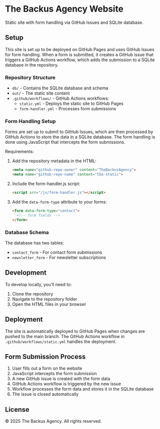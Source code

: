 # The Backus Agency Website

Static site with form handling via GitHub Issues and SQLite database.

## Setup

This site is set up to be deployed on GitHub Pages and uses GitHub Issues for form handling. When a form is submitted, it creates a GitHub issue that triggers a GitHub Actions workflow, which adds the submission to a SQLite database in the repository.

### Repository Structure

- `db/` - Contains the SQLite database and schema
- `out/` - The static site content
- `.github/workflows/` - GitHub Actions workflows:
  - `static.yml` - Deploys the static site to GitHub Pages
  - `form-handler.yml` - Processes form submissions

### Form Handling Setup

Forms are set up to submit to GitHub Issues, which are then processed by GitHub Actions to store the data in a SQLite database. The form handling is done using JavaScript that intercepts the form submissions.

Requirements:
1. Add the repository metadata in the HTML:
   ```html
   <meta name="github-repo-owner" content="TheBackusAgency">
   <meta name="github-repo-name" content="tba-static">
   ```

2. Include the form-handler.js script:
   ```html
   <script src="/js/form-handler.js"></script>
   ```

3. Add the `data-form-type` attribute to your forms:
   ```html
   <form data-form-type="contact">
     <!-- form fields -->
   </form>
   ```

### Database Schema

The database has two tables:
- `contact_form` - For contact form submissions
- `newsletter_form` - For newsletter subscriptions

## Development

To develop locally, you'll need to:

1. Clone the repository
2. Navigate to the repository folder
3. Open the HTML files in your browser

## Deployment

The site is automatically deployed to GitHub Pages when changes are pushed to the main branch. The GitHub Actions workflow in `.github/workflows/static.yml` handles the deployment.

## Form Submission Process

1. User fills out a form on the website
2. JavaScript intercepts the form submission
3. A new GitHub issue is created with the form data
4. GitHub Actions workflow is triggered by the new issue
5. Workflow processes the form data and stores it in the SQLite database
6. The issue is closed automatically

## License

© 2025 The Backus Agency. All rights reserved.